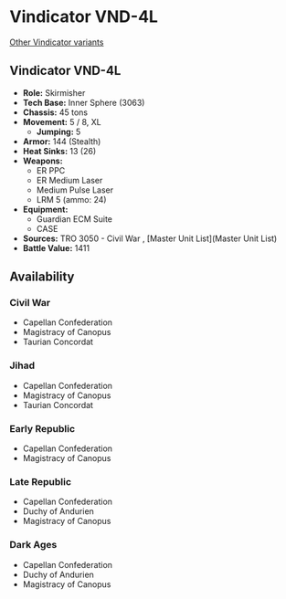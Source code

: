 # Vindicator VND-4L 

[Other Vindicator variants](../vindicator.md) 

## Vindicator VND-4L 

- **Role:** Skirmisher 
- **Tech Base:** Inner Sphere (3063) 
- **Chassis:** 45 tons 
- **Movement:** 5 / 8, XL 
  - **Jumping:** 5 
- **Armor:** 144 (Stealth) 
- **Heat Sinks:** 13 (26) 
- **Weapons:** 
  - ER PPC 
  - ER Medium Laser 
  - Medium Pulse Laser 
  - LRM 5 (ammo: 24) 
- **Equipment:** 
  - Guardian ECM Suite 
  - CASE 
- **Sources:** TRO 3050 - Civil War , [Master Unit List](Master Unit List) 
- **Battle Value:** 1411 

## Availability 

### Civil War 

- Capellan Confederation 
- Magistracy of Canopus 
- Taurian Concordat 

### Jihad 

- Capellan Confederation 
- Magistracy of Canopus 
- Taurian Concordat 

### Early Republic 

- Capellan Confederation 
- Magistracy of Canopus 

### Late Republic 

- Capellan Confederation 
- Duchy of Andurien 
- Magistracy of Canopus 

### Dark Ages 

- Capellan Confederation 
- Duchy of Andurien 
- Magistracy of Canopus 


